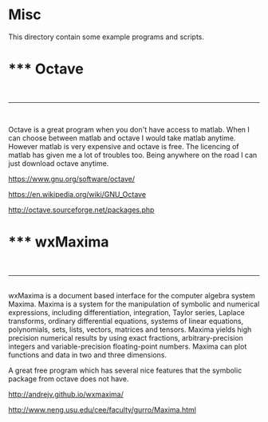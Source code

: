 # Misc

This directory contain some example programs and scripts.

<h1>*** Octave</h1><br><hr><br>

Octave is a great program when you don't have access to matlab. When
I can choose between matlab and octave I would take matlab anytime.
However matlab is very expensive and octave is free. The licencing of
 matlab has given me a lot of troubles too. Being anywhere on the road
 I can just download octave anytime.
 
https://www.gnu.org/software/octave/

https://en.wikipedia.org/wiki/GNU_Octave

http://octave.sourceforge.net/packages.php

<h1>*** wxMaxima</h1><br><hr><br>
wxMaxima is a document based interface for the computer algebra system
Maxima. Maxima is a system for the manipulation of symbolic and numerical
expressions, including differentiation, integration, Taylor series,
Laplace transforms, ordinary differential equations, systems of linear equations,
polynomials, sets, lists, vectors, matrices and tensors. Maxima yields high
precision numerical results by using exact fractions, arbitrary-precision 
integers and variable-precision floating-point numbers. Maxima can plot 
functions and data in two and three dimensions. 

A great free program which has several nice features that the
symbolic package from octave does not have.


http://andrejv.github.io/wxmaxima/

http://www.neng.usu.edu/cee/faculty/gurro/Maxima.html


